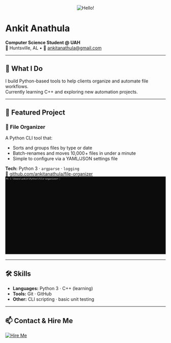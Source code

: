 <!-- Centered Banner -->
<p align="center">
  <img src="https://img.shields.io/badge/👋-Hello!%20I'm%20Ankit-blue" alt="Hello!">
</p>

# Ankit Anathula  
**Computer Science Student @ UAH**  
📍 Huntsville, AL • 📧 [ankitanathula@gmail.com](mailto:ankitanathula@gmail.com)

---

## 🔭 What I Do  
I build Python-based tools to help clients organize and automate file workflows.  
Currently learning C++ and exploring new automation projects.

---

## 🚀 Featured Project  

### 📂 File Organizer  
A Python CLI tool that:  
- Sorts and groups files by type or date  
- Batch-renames and moves 10,000 + files in under a minute  
- Simple to configure via a YAML/JSON settings file  

**Tech:** Python 3 · `argparse` · `logging`  
🔗 [github.com/ankitanathula/file-organizer](https://github.com/ankitanathula/file-organizer)  
![Demo GIF](assets/file-organizer-demo.gif)

---

## 🛠️ Skills  
- **Languages:** Python 3 · C++ (learning)  
- **Tools:** Git · GitHub  
- **Other:** CLI scripting · basic unit testing

---

## 📫 Contact & Hire Me  
[![Hire Me](https://img.shields.io/badge/Hire%20Me-Mail-blue?style=for-the-badge)](mailto:ankitanathula@gmail.com)

